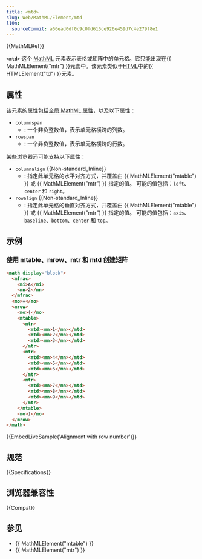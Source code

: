 ```yaml
---
title: <mtd>
slug: Web/MathML/Element/mtd
l10n:
  sourceCommit: a66ead0df0c9c0fd615ce926e459d7c4e279f8e1
---
```


{{MathMLRef}}

**`<mtd>`** 这个 [MathML](/zh-CN/docs/Web/MathML) 元素表示表格或矩阵中的单元格。它只能出现在{{ MathMLElement("mtr") }}元素中。该元素类似于[HTML](/zh-CN/docs/Web/HTML)中的{{ HTMLElement("td") }}元素。

## 属性

该元素的属性包括[全局 MathML 属性](/zh-CN/docs/Web/MathML/Global_attributes)，以及以下属性：

- `columnspan`
  - : 一个非负整数值，表示单元格横跨的列数。
- `rowspan`
  - : 一个非负整数值，表示单元格横跨的行数。

某些浏览器还可能支持以下属性：

- `columnalign` {{Non-standard_Inline}}
    - : 指定此单元格的水平对齐方式，并覆盖由 {{ MathMLElement("mtable") }} 或 {{ MathMLElement("mtr") }} 指定的值。
    可能的值包括：`left`、`center` 和 `right`。
- `rowalign` {{Non-standard_Inline}}
    - : 指定此单元格的垂直对齐方式，并覆盖由 {{ MathMLElement("mtable") }} 或 {{ MathMLElement("mtr") }} 指定的值。
    可能的值包括：`axis`、`baseline`、`bottom`、`center` 和 `top`。

## 示例

### 使用 mtable、mrow、mtr 和 mtd 创建矩阵

```html
<math display="block">
  <mfrac>
    <mi>A</mi>
    <mn>2</mn>
  </mfrac>
  <mo>=</mo>
  <mrow>
    <mo>(</mo>
    <mtable>
      <mtr>
        <mtd><mn>1</mn></mtd>
        <mtd><mn>2</mn></mtd>
        <mtd><mn>3</mn></mtd>
      </mtr>
      <mtr>
        <mtd><mn>4</mn></mtd>
        <mtd><mn>5</mn></mtd>
        <mtd><mn>6</mn></mtd>
      </mtr>
      <mtr>
        <mtd><mn>7</mn></mtd>
        <mtd><mn>8</mn></mtd>
        <mtd><mn>9</mn></mtd>
      </mtr>
    </mtable>
    <mo>)</mo>
  </mrow>
</math>
```

{{EmbedLiveSample('Alignment with row number')}}

## 规范

{{Specifications}}

## 浏览器兼容性

{{Compat}}

## 参见

- {{ MathMLElement("mtable") }}
- {{ MathMLElement("mtr") }}
